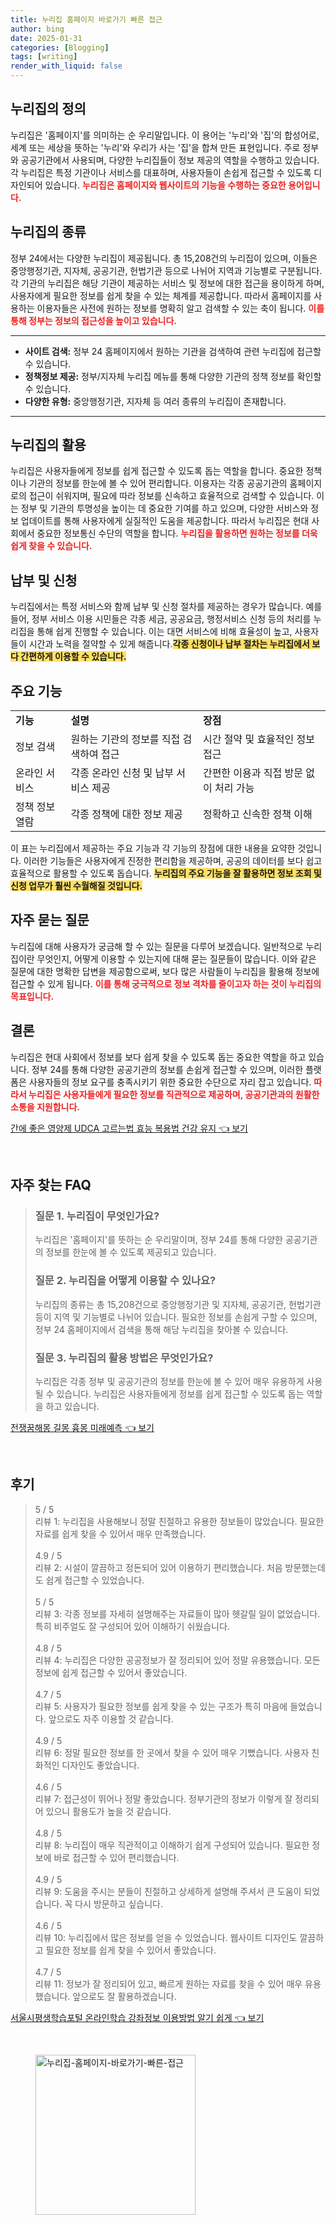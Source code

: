 ```yaml
---
title: 누리집 홈페이지 바로가기 빠른 접근
author: bing
date: 2025-01-31
categories: [Blogging]
tags: [writing]
render_with_liquid: false
---
```



<h2 id='누리집의 정의'>누리집의 정의</h2>

<p>누리집은 '홈페이지'를 의미하는 순 우리말입니다. 이 용어는 '누리'와 '집'의 합성어로, 세계 또는 세상을 뜻하는 '누리'와 우리가 사는 '집'을 합쳐 만든 표현입니다. 주로 정부와 공공기관에서 사용되며, 다양한 누리집들이 정보 제공의 역할을 수행하고 있습니다. 각 누리집은 특정 기관이나 서비스를 대표하며, 사용자들이 손쉽게 접근할 수 있도록 디자인되어 있습니다. <b><span style="color: #ee2323;">누리집은 홈페이지와 웹사이트의 기능을 수행하는 중요한 용어입니다.</span></b></p>

<h2 id='누리집의 종류'>누리집의 종류</h2>

<p>정부 24에서는 다양한 누리집이 제공됩니다. 총 15,208건의 누리집이 있으며, 이들은 중앙행정기관, 지자체, 공공기관, 헌법기관 등으로 나뉘어 지역과 기능별로 구분됩니다. 각 기관의 누리집은 해당 기관이 제공하는 서비스 및 정보에 대한 접근을 용이하게 하며, 사용자에게 필요한 정보를 쉽게 찾을 수 있는 체계를 제공합니다. 따라서 홈페이지를 사용하는 이용자들은 사전에 원하는 정보를 명확히 알고 검색할 수 있는 축이 됩니다. <b><span style="color: #ee2323;">이를 통해 정부는 정보의 접근성을 높이고 있습니다.</span></b></p>

<hr />

<ul>
    <li><b>사이트 검색:</b> 정부 24 홈페이지에서 원하는 기관을 검색하여 관련 누리집에 접근할 수 있습니다.</li>
    <li><b>정책정보 제공:</b> 정부/지자체 누리집 메뉴를 통해 다양한 기관의 정책 정보를 확인할 수 있습니다.</li>
    <li><b>다양한 유형:</b> 중앙행정기관, 지자체 등 여러 종류의 누리집이 존재합니다.</li>
</ul>

<hr />

<h2 id='누리집의 활용'>누리집의 활용</h2>

<p>누리집은 사용자들에게 정보를 쉽게 접근할 수 있도록 돕는 역할을 합니다. 중요한 정책이나 기관의 정보를 한눈에 볼 수 있어 편리합니다. 이용자는 각종 공공기관의 홈페이지로의 접근이 쉬워지며, 필요에 따라 정보를 신속하고 효율적으로 검색할 수 있습니다. 이는 정부 및 기관의 투명성을 높이는 데 중요한 기여를 하고 있으며, 다양한 서비스와 정보 업데이트를 통해 사용자에게 실질적인 도움을 제공합니다. 따라서 누리집은 현대 사회에서 중요한 정보통신 수단의 역할을 합니다. <b><span style="color: #ee2323;">누리집을 활용하면 원하는 정보를 더욱 쉽게 찾을 수 있습니다.</span></b></p>

<h2 id='납부 및 신청'>납부 및 신청</h2>

<p>누리집에서는 특정 서비스와 함께 납부 및 신청 절차를 제공하는 경우가 많습니다. 예를 들어, 정부 서비스 이용 시민들은 각종 세금, 공공요금, 행정서비스 신청 등의 처리를 누리집을 통해 쉽게 진행할 수 있습니다. 이는 대면 서비스에 비해 효율성이 높고, 사용자들이 시간과 노력을 절약할 수 있게 해줍니다.<b><span style="background-color: #ffe066;">각종 신청이나 납부 절차는 누리집에서 보다 간편하게 이용할 수 있습니다.</span></b></p>

<h2 id='주요 기능'>주요 기능</h2>

<table>
    <tr>
        <td><b>기능</b></td>
        <td><b>설명</b></td>
        <td><b>장점</b></td>
    </tr>
    <tr>
        <td>정보 검색</td>
        <td>원하는 기관의 정보를 직접 검색하여 접근</td>
        <td>시간 절약 및 효율적인 정보 접근</td>
    </tr>
    <tr>
        <td>온라인 서비스</td>
        <td>각종 온라인 신청 및 납부 서비스 제공</td>
        <td>간편한 이용과 직접 방문 없이 처리 가능</td>
    </tr>
    <tr>
        <td>정책 정보 열람</td>
        <td>각종 정책에 대한 정보 제공</td>
        <td>정확하고 신속한 정책 이해</td>
    </tr>
</table>

<p>이 표는 누리집에서 제공하는 주요 기능과 각 기능의 장점에 대한 내용을 요약한 것입니다. 이러한 기능들은 사용자에게 진정한 편리함을 제공하며, 공공의 데이터를 보다 쉽고 효율적으로 활용할 수 있도록 돕습니다. <b><span style="background-color: #ffe066;">누리집의 주요 기능을 잘 활용하면 정보 조회 및 신청 업무가 훨씬 수월해질 것입니다.</span></b></p>

<h2 id='FAQ'>자주 묻는 질문</h2>

<p>누리집에 대해 사용자가 궁금해 할 수 있는 질문을 다루어 보겠습니다. 일반적으로 누리집이란 무엇인지, 어떻게 이용할 수 있는지에 대해 묻는 질문들이 많습니다. 이와 같은 질문에 대한 명확한 답변을 제공함으로써, 보다 많은 사람들이 누리집을 활용해 정보에 접근할 수 있게 됩니다. <b><span style="color: #ee2323;">이를 통해 궁극적으로 정보 격차를 줄이고자 하는 것이 누리집의 목표입니다.</span></b></p>

<h2 id='결론'>결론</h2>

<p>누리집은 현대 사회에서 정보를 보다 쉽게 찾을 수 있도록 돕는 중요한 역할을 하고 있습니다. 정부 24를 통해 다양한 공공기관의 정보를 손쉽게 접근할 수 있으며, 이러한 플랫폼은 사용자들의 정보 요구를 충족시키기 위한 중요한 수단으로 자리 잡고 있습니다. <b><span style="color: #ee2323;">따라서 누리집은 사용자들에게 필요한 정보를 직관적으로 제공하며, 공공기관과의 원활한 소통을 지원합니다.</span></b></p>


<p><a class="click-button" title="간에 좋은 영양제 UDCA 고르는법 효능 복용법 건강 유지" href="https://adkhouse.github.io/posts/%EA%B0%84%EC%97%90-%EC%A2%8B%EC%9D%80-%EC%98%81%EC%96%91%EC%A0%9C-UDCA-%EA%B3%A0%EB%A5%B4%EB%8A%94%EB%B2%95-%ED%9A%A8%EB%8A%A5-%EB%B3%B5%EC%9A%A9%EB%B2%95-%EA%B1%B4%EA%B0%95-%EC%9C%A0%EC%A7%80/" rel="dofollow">간에 좋은 영양제 UDCA 고르는법 효능 복용법 건강 유지 👈 보기</a></p><br>
<h2 id='자주_찾는_FAQ'>자주 찾는 FAQ</h2>
<div itemscope="" itemtype="https://schema.org/FAQPage"> 
<blockquote> 
<div itemscope="" itemprop="mainEntity" itemtype="https://schema.org/Question"> 
<h3 itemprop="name">질문 1. 누리집이 무엇인가요?</h3> 
<div itemscope="" itemprop="acceptedAnswer" itemtype="https://schema.org/Answer"> 
<span itemprop="text"> 
<p>누리집은 '홈페이지'를 뜻하는 순 우리말이며, 정부 24를 통해 다양한 공공기관의 정보를 한눈에 볼 수 있도록 제공되고 있습니다.</p> 
</span> 
</div> 
</div> 
<div itemscope="" itemprop="mainEntity" itemtype="https://schema.org/Question"> 
<h3 itemprop="name">질문 2. 누리집을 어떻게 이용할 수 있나요?</h3> 
<div itemscope="" itemprop="acceptedAnswer" itemtype="https://schema.org/Answer"> 
<span itemprop="text"> 
<p>누리집의 종류는 총 15,208건으로 중앙행정기관 및 지자체, 공공기관, 헌법기관 등이 지역 및 기능별로 나뉘어 있습니다. 필요한 정보를 손쉽게 구할 수 있으며, 정부 24 홈페이지에서 검색을 통해 해당 누리집을 찾아볼 수 있습니다.</p> 
</span> 
</div> 
</div> 
<div itemscope="" itemprop="mainEntity" itemtype="https://schema.org/Question"> 
<h3 itemprop="name">질문 3. 누리집의 활용 방법은 무엇인가요?</h3> 
<div itemscope="" itemprop="acceptedAnswer" itemtype="https://schema.org/Answer"> 
<span itemprop="text"> 
<p>누리집은 각종 정부 및 공공기관의 정보를 한눈에 볼 수 있어 매우 유용하게 사용될 수 있습니다. 누리집은 사용자들에게 정보를 쉽게 접근할 수 있도록 돕는 역할을 하고 있습니다.</p> 
</span> 
</div> 
</div> 
</blockquote> 
</div>
<p><a class="click-button" title="전쟁꿈해몽 길몽 흉몽 미래예측" href="https://adkhouse.github.io/posts/%EC%A0%84%EC%9F%81%EA%BF%88%ED%95%B4%EB%AA%BD-%EA%B8%B8%EB%AA%BD-%ED%9D%89%EB%AA%BD-%EB%AF%B8%EB%9E%98%EC%98%88%EC%B8%A1/" rel="dofollow">전쟁꿈해몽 길몽 흉몽 미래예측 👈 보기</a></p><br>
<h2 id='후기'>후기</h2>
<div itemscope itemtype="https://schema.org/Product">
  <blockquote>
  <div itemprop="review" itemscope itemtype="https://schema.org/Review">
      <div itemprop="reviewRating" itemscope itemtype="https://schema.org/Rating"> <span itemprop="ratingValue">5</span> / <span itemprop="bestRating">5</span> </div>
      <span itemprop="reviewBody">리뷰 1: 누리집을 사용해보니 정말 친절하고 유용한 정보들이 많았습니다. 필요한 자료를 쉽게 찾을 수 있어서 매우 만족했습니다.</span>
  </div>
  <br>
  <div itemprop="review" itemscope itemtype="https://schema.org/Review">
      <div itemprop="reviewRating" itemscope itemtype="https://schema.org/Rating"> <span itemprop="ratingValue">4.9</span> / <span itemprop="bestRating">5</span> </div>
      <span itemprop="reviewBody">리뷰 2: 시설이 깔끔하고 정돈되어 있어 이용하기 편리했습니다. 처음 방문했는데도 쉽게 접근할 수 있었습니다.</span>
  </div>
  <br>
  <div itemprop="review" itemscope itemtype="https://schema.org/Review">
      <div itemprop="reviewRating" itemscope itemtype="https://schema.org/Rating"> <span itemprop="ratingValue">5</span> / <span itemprop="bestRating">5</span> </div>
      <span itemprop="reviewBody">리뷰 3: 각종 정보를 자세히 설명해주는 자료들이 많아 헷갈릴 일이 없었습니다. 특히 비주얼도 잘 구성되어 있어 이해하기 쉬웠습니다.</span>
  </div>
  <br>
  <div itemprop="review" itemscope itemtype="https://schema.org/Review">
      <div itemprop="reviewRating" itemscope itemtype="https://schema.org/Rating"> <span itemprop="ratingValue">4.8</span> / <span itemprop="bestRating">5</span> </div>
      <span itemprop="reviewBody">리뷰 4: 누리집은 다양한 공공정보가 잘 정리되어 있어 정말 유용했습니다. 모든 정보에 쉽게 접근할 수 있어서 좋았습니다.</span>
  </div>
  <br>
  <div itemprop="review" itemscope itemtype="https://schema.org/Review">
      <div itemprop="reviewRating" itemscope itemtype="https://schema.org/Rating"> <span itemprop="ratingValue">4.7</span> / <span itemprop="bestRating">5</span> </div>
      <span itemprop="reviewBody">리뷰 5: 사용자가 필요한 정보를 쉽게 찾을 수 있는 구조가 특히 마음에 들었습니다. 앞으로도 자주 이용할 것 같습니다.</span>
  </div>
  <br>
  <div itemprop="review" itemscope itemtype="https://schema.org/Review">
      <div itemprop="reviewRating" itemscope itemtype="https://schema.org/Rating"> <span itemprop="ratingValue">4.9</span> / <span itemprop="bestRating">5</span> </div>
      <span itemprop="reviewBody">리뷰 6: 정말 필요한 정보를 한 곳에서 찾을 수 있어 매우 기뻤습니다. 사용자 친화적인 디자인도 좋았습니다.</span>
  </div>
  <br>
  <div itemprop="review" itemscope itemtype="https://schema.org/Review">
      <div itemprop="reviewRating" itemscope itemtype="https://schema.org/Rating"> <span itemprop="ratingValue">4.6</span> / <span itemprop="bestRating">5</span> </div>
      <span itemprop="reviewBody">리뷰 7: 접근성이 뛰어나 정말 좋았습니다. 정부기관의 정보가 이렇게 잘 정리되어 있으니 활용도가 높을 것 같습니다.</span>
  </div>
  <br>
  <div itemprop="review" itemscope itemtype="https://schema.org/Review">
      <div itemprop="reviewRating" itemscope itemtype="https://schema.org/Rating"> <span itemprop="ratingValue">4.8</span> / <span itemprop="bestRating">5</span> </div>
      <span itemprop="reviewBody">리뷰 8: 누리집이 매우 직관적이고 이해하기 쉽게 구성되어 있습니다. 필요한 정보에 바로 접근할 수 있어 편리했습니다.</span>
  </div>
  <br>
  <div itemprop="review" itemscope itemtype="https://schema.org/Review">
      <div itemprop="reviewRating" itemscope itemtype="https://schema.org/Rating"> <span itemprop="ratingValue">4.9</span> / <span itemprop="bestRating">5</span> </div>
      <span itemprop="reviewBody">리뷰 9: 도움을 주시는 분들이 친절하고 상세하게 설명해 주셔서 큰 도움이 되었습니다. 꼭 다시 방문하고 싶습니다.</span>
  </div>
  <br>
  <div itemprop="review" itemscope itemtype="https://schema.org/Review">
      <div itemprop="reviewRating" itemscope itemtype="https://schema.org/Rating"> <span itemprop="ratingValue">4.6</span> / <span itemprop="bestRating">5</span> </div>
      <span itemprop="reviewBody">리뷰 10: 누리집에서 많은 정보를 얻을 수 있었습니다. 웹사이트 디자인도 깔끔하고 필요한 정보를 쉽게 찾을 수 있어서 좋았습니다.</span>
  </div>
  <br>
  <div itemprop="review" itemscope itemtype="https://schema.org/Review">
      <div itemprop="reviewRating" itemscope itemtype="https://schema.org/Rating"> <span itemprop="ratingValue">4.7</span> / <span itemprop="bestRating">5</span> </div>
      <span itemprop="reviewBody">리뷰 11: 정보가 잘 정리되어 있고, 빠르게 원하는 자료를 찾을 수 있어 매우 유용했습니다. 앞으로도 잘 활용하겠습니다.</span>
  </div>
  </blockquote>
</div>
<p><a class="click-button" title="서울시평생학습포털 온라인학습 강좌정보 이용방법 알기 쉽게" href="https://adkhouse.github.io/posts/%EC%84%9C%EC%9A%B8%EC%8B%9C%ED%8F%89%EC%83%9D%ED%95%99%EC%8A%B5%ED%8F%AC%ED%84%B8-%EC%98%A8%EB%9D%BC%EC%9D%B8%ED%95%99%EC%8A%B5-%EA%B0%95%EC%A2%8C%EC%A0%95%EB%B3%B4-%EC%9D%B4%EC%9A%A9%EB%B0%A9%EB%B2%95-%EC%95%8C%EA%B8%B0-%EC%89%BD%EA%B2%8C/" rel="dofollow">서울시평생학습포털 온라인학습 강좌정보 이용방법 알기 쉽게 👈 보기</a></p><br>
<figure class="image"><img src="https://adkhouse.github.io/assets/img/thumbnail/누리집-홈페이지-바로가기-빠른-접근.webp" alt="누리집-홈페이지-바로가기-빠른-접근" width="256" height="256"></figure>